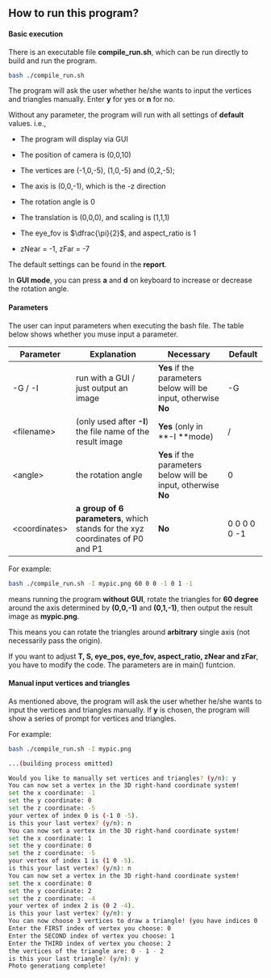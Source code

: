 ## How to run this program?

#### Basic execution

There is an executable file **compile_run.sh**, which can be run directly to build and run the program.

```bash
bash ./compile_run.sh
```

The program will ask the user whether he/she wants to input the vertices and triangles manually. Enter **y** for yes or **n** for no.

Without any parameter, the program will run with all settings of **default** values. i.e.,

- The program will display via GUI
- The position of camera is (0,0,10)

- The vertices are (-1,0,-5), (1,0,-5) and (0,2,-5);
- The axis is (0,0,-1), which is the -z direction
- The rotation angle is 0
- The translation is (0,0,0), and scaling is (1,1,1)
- The eye_fov is $\dfrac{\pi}{2}$, and aspect_ratio is 1
- zNear = -1, zFar = -7

The default settings can be found in the **report**.

In **GUI mode**, you can press **a** and **d** on keyboard to increase or decrease the rotation angle.

#### Parameters

The user can input parameters when executing the bash file. The table below shows whether you muse input a parameter.

| Parameter       | Explanation                                                  | Necessary                                                    | Default      |
| --------------- | ------------------------------------------------------------ | ------------------------------------------------------------ | ------------ |
| -G / -I         | run with a GUI / just output an image                        | **Yes** if the parameters below will be input, otherwise **No** | -G           |
| \<filename\>    | (only used after **-I**) the file name of the result image   | **Yes** (only in **-I **mode)                                | /            |
| \<angle\>       | the rotation angle                                           | **Yes** if the parameters below will be input, otherwise **No** | 0            |
| \<coordinates\> | **a group of 6 parameters**, which stands for the xyz coordinates of P0 and P1 | **No**                                                       | 0 0 0 0 0 -1 |

For example:

```bash
bash ./compile_run.sh -I mypic.png 60 0 0 -1 0 1 -1
```

means running the program **without GUI**, rotate the triangles for **60 degree** around the axis determined by **(0,0,-1)** and **(0,1,-1)**, then output the result image as **mypic.png**.

This means you can rotate the triangles around **arbitrary** single axis (not necessarily pass the origin).

If you want to adjust **T, S, eye_pos, eye_fov, aspect_ratio, zNear and zFar**, you have to modify the code. The parameters are in main() funtcion.

#### Manual input vertices and triangles

As mentioned above, the program will ask the user whether he/she wants to input the vertices and triangles manually. If **y** is chosen, the program will show a series of prompt for vertices and triangles.

For example:

```bash
bash ./compile_run.sh -I mypic.png

...(building process omitted)

Would you like to manually set vertices and triangles? (y/n): y
You can now set a vertex in the 3D right-hand coordinate system!
set the x coordinate: -1
set the y coordinate: 0
set the z coordinate: -5
your vertex of index 0 is (-1 0 -5).
is this your last vertex? (y/n): n
You can now set a vertex in the 3D right-hand coordinate system!
set the x coordinate: 1
set the y coordinate: 0
set the z coordinate: -5
your vertex of index 1 is (1 0 -5).
is this your last vertex? (y/n): n
You can now set a vertex in the 3D right-hand coordinate system!
set the x coordinate: 0
set the y coordinate: 2
set the z coordinate: -4
your vertex of index 2 is (0 2 -4).
is this your last vertex? (y/n): y
You can now choose 3 vertices to draw a triangle! (you have indices 0 - 2)
Enter the FIRST index of vertex you choose: 0
Enter the SECOND index of vertex you choose: 1
Enter the THIRD index of vertex you choose: 2
the vertices of the triangle are: 0 - 1 - 2
is this your last triangle? (y/n): y
Photo generationg complete!
```

